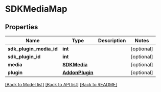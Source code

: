 # SDKMediaMap

## Properties
Name | Type | Description | Notes
------------ | ------------- | ------------- | -------------
**sdk_plugin_media_id** | **int** |  | [optional] 
**sdk_plugin_id** | **int** |  | [optional] 
**media** | [**SDKMedia**](SDKMedia.md) |  | [optional] 
**plugin** | [**AddonPlugin**](AddonPlugin.md) |  | [optional] 

[[Back to Model list]](../README.md#documentation-for-models) [[Back to API list]](../README.md#documentation-for-api-endpoints) [[Back to README]](../README.md)



